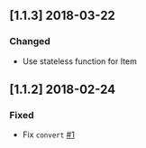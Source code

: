 ## [1.1.3] 2018-03-22
### Changed
- Use stateless function for Item

## [1.1.2] 2018-02-24
### Fixed
- Fix `convert` [#1](https://github.com/lytc/react-sortly/issues/1)